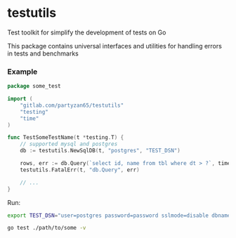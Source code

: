 # testutils

Test toolkit for simplify the development of tests on Go

This package contains universal interfaces and utilities for handling errors in tests and benchmarks

### Example

```go
package some_test

import (
	"gitlab.com/partyzan65/testutils"
	"testing"
	"time"
)

func TestSomeTestName(t *testing.T) {
	// supported mysql and postgres
	db := testutils.NewSqlDB(t, "postgres", "TEST_DSN")

	rows, err := db.Query(`select id, name from tbl where dt > ?`, time.Now())
	testutils.FatalErr(t, "db.Query", err)

	// ...
}
```

Run:
```bash
export TEST_DSN="user=postgres password=password sslmode=disable dbname=testdb"

go test ./path/to/some -v
```
